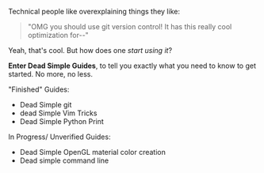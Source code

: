 Technical people like overexplaining things they like:

>"OMG you should use git version control! It has this really cool optimization for--"

Yeah, that's cool. But how does one *start using it*?

**Enter Dead Simple Guides**, to tell you exactly what you need to know to get
started. No more, no less.

"Finished" Guides:
* Dead Simple git
* dead Simple Vim Tricks
* Dead Simple Python Print 

In Progress/ Unverified Guides:
* Dead Simple OpenGL material color creation
* Dead simple command line
